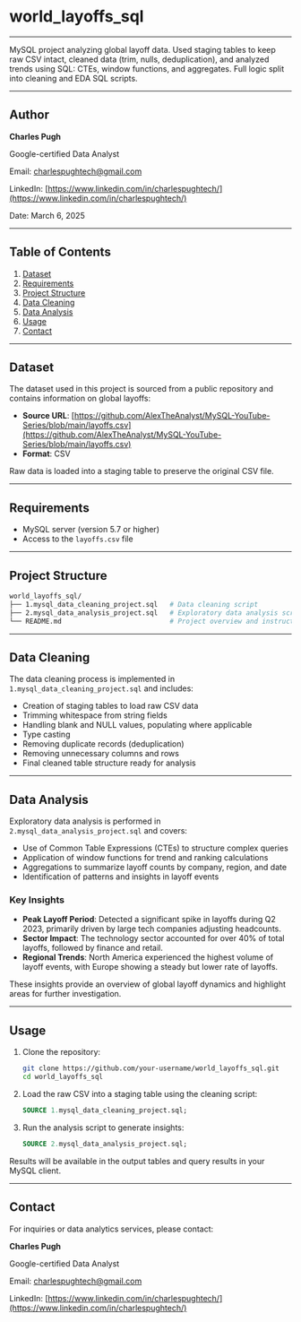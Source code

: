 # world\_layoffs\_sql

---

MySQL project analyzing global layoff data. Used staging tables to keep raw CSV intact, cleaned data (trim, nulls, deduplication), and analyzed trends using SQL: CTEs, window functions, and aggregates. Full logic split into cleaning and EDA SQL scripts.

---

## Author

**Charles Pugh**

Google-certified Data Analyst

Email: [charlespughtech@gmail.com](mailto:charlespughtech@gmail.com)

LinkedIn:
[https://www.linkedin.com/in/charlespughtech/](https://www.linkedin.com/in/charlespughtech/)


Date: March 6, 2025

---

## Table of Contents

1. [Dataset](#dataset)
2. [Requirements](#requirements)
3. [Project Structure](#project-structure)
4. [Data Cleaning](#data-cleaning)
5. [Data Analysis](#data-analysis)
6. [Usage](#usage)
7. [Contact](#contact)

---

## Dataset

The dataset used in this project is sourced from a public repository and contains information on global layoffs:

* **Source URL**: [https://github.com/AlexTheAnalyst/MySQL-YouTube-Series/blob/main/layoffs.csv](https://github.com/AlexTheAnalyst/MySQL-YouTube-Series/blob/main/layoffs.csv)
* **Format**: CSV

Raw data is loaded into a staging table to preserve the original CSV file.

---

## Requirements

* MySQL server (version 5.7 or higher)
* Access to the `layoffs.csv` file

---

## Project Structure

```bash
world_layoffs_sql/
├── 1.mysql_data_cleaning_project.sql   # Data cleaning script
├── 2.mysql_data_analysis_project.sql   # Exploratory data analysis script
└── README.md                           # Project overview and instructions
```

---

## Data Cleaning

The data cleaning process is implemented in `1.mysql_data_cleaning_project.sql` and includes:

* Creation of staging tables to load raw CSV data
* Trimming whitespace from string fields
* Handling blank and NULL values, populating where applicable
* Type casting
* Removing duplicate records (deduplication)
* Removing unnecessary columns and rows
* Final cleaned table structure ready for analysis

---

## Data Analysis

Exploratory data analysis is performed in `2.mysql_data_analysis_project.sql` and covers:

* Use of Common Table Expressions (CTEs) to structure complex queries
* Application of window functions for trend and ranking calculations
* Aggregations to summarize layoff counts by company, region, and date
* Identification of patterns and insights in layoff events

### Key Insights

* **Peak Layoff Period**: Detected a significant spike in layoffs during Q2 2023, primarily driven by large tech companies adjusting headcounts.
* **Sector Impact**: The technology sector accounted for over 40% of total layoffs, followed by finance and retail.
* **Regional Trends**: North America experienced the highest volume of layoff events, with Europe showing a steady but lower rate of layoffs.

These insights provide an overview of global layoff dynamics and highlight areas for further investigation.

---

## Usage

1. Clone the repository:

   ```bash
   git clone https://github.com/your-username/world_layoffs_sql.git
   cd world_layoffs_sql
   ```

2. Load the raw CSV into a staging table using the cleaning script:

   ```sql
   SOURCE 1.mysql_data_cleaning_project.sql;
   ```

3. Run the analysis script to generate insights:

   ```sql
   SOURCE 2.mysql_data_analysis_project.sql;
   ```

Results will be available in the output tables and query results in your MySQL client.

---

## Contact

For inquiries or data analytics services, please contact:

**Charles Pugh**

Google-certified Data Analyst

Email: [charlespughtech@gmail.com](mailto:charlespughtech@gmail.com)

LinkedIn:
[https://www.linkedin.com/in/charlespughtech/](https://www.linkedin.com/in/charlespughtech/)
